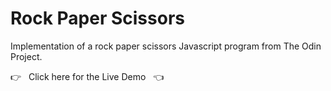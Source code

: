 # Rock Paper Scissors

Implementation of a rock paper scissors Javascript program from The Odin Project.

:point_right: &nbsp; Click here for the Live Demo &nbsp; :point_left:

